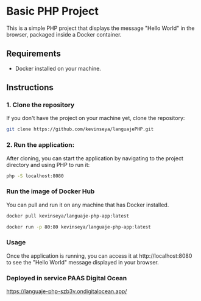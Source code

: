 ﻿# Basic PHP Project

This is a simple PHP project that displays the message "Hello World" in the browser, packaged inside a Docker container.

## Requirements

- Docker installed on your machine.

## Instructions

### 1. Clone the repository

If you don't have the project on your machine yet, clone the repository:

```bash
git clone https://github.com/kevinseya/languajePHP.git
```

### 2. Run the application:
After cloning, you can start the application by navigating to the project directory and using PHP to run it:
```bash
php -S localhost:8080
```

### Run the image of Docker Hub

You can pull and run it on any machine that has Docker installed.
```bash
docker pull kevinseya/languaje-php-app:latest

docker run -p 80:80 kevinseya/languaje-php-app:latest
```
### Usage
Once the application is running, you can access it at http://localhost:8080 to see the "Hello World" message displayed in your browser.

### Deployed in service PAAS Digital Ocean
https://languaje-php-szb3v.ondigitalocean.app/
